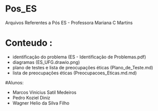 # Pos_ES
Arquivos Referentes a Pós ES - Professora Mariana C Martins

# Conteudo :
- identificação do problema (ES - Identificação de Problemas.pdf)
- diagramas (ES_UFG.drawio.png)
-  plano de testes e lista de preocupações éticas (Plano_de_Teste.md)
-  lista de preocupações éticas (Preocupacoes_Eticas.md.md)

#Alunos:
- Marcos Vinicius Satil Medeiros
- Pedro Koziel Diniz
- Wagner Helio da Silva Filho
